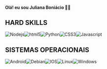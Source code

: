 

#### Olá! eu sou Juliana Boniácio 👋🏽

## HARD SKILLS

![Nodejs](https://img.shields.io/badge/Node.js-43853D?style=for-the-badge&logo=node.js&logoColor=black)![html5](https://img.shields.io/badge/HTML5-E34F26?style=for-the-badge&logo=html5&logoColor=white)![Python](https://img.shields.io/badge/Python-3776AB?style=for-the-badge&logo=python&logoColor=white)![CSS3](https://img.shields.io/badge/CSS3-1572B6?style=for-the-badge&logo=css3&logoColor=white)![Javascript](https://img.shields.io/badge/JavaScript-F7DF1E?style=for-the-badge&logo=javascript&logoColor=black)

## SISTEMAS OPERACIONAIS

![Android](https://img.shields.io/badge/Android-3DDC84?style=for-the-badge&logo=android&logoColor=whitev)![Debian](https://img.shields.io/badge/Debian-A81D33?style=for-the-badge&logo=debian&logoColor=white)![IOS](https://img.shields.io/badge/iOS-000000?style=for-the-badge&logo=ios&logoColor=white)![Linux](https://img.shields.io/badge/Linux-FCC624?style=for-the-badge&logo=linux&logoColor=black)![Windows](https://img.shields.io/badge/Windows-0078D6?style=for-the-badge&logo=windows&logoColor=white)











